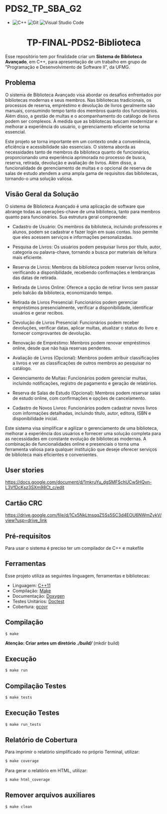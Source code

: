 # PDS2_TP_SBA_G2


-  ![C++](https://img.shields.io/badge/c++-%2300599C.svg?style=for-the-badge&logo=c%2B%2B&logoColor=white)
 ![Git](https://img.shields.io/badge/git-%23F05033.svg?style=for-the-badge&logo=git&logoColor=white)
 ![Visual Studio Code](https://img.shields.io/badge/Visual%20Studio%20Code-0078d7.svg?style=for-the-badge&logo=visual-studio-code&logoColor=white)
<h1 align="center"> TP-FINAL-PDS2-Biblioteca </h1>

  Esse repositório tem por finalidade criar um **Sistema de Biblioteca Avançado**, em C++, para apresentação de um trabalho em grupo de "Programação e Desenvolvimento de Software II", da UFMG.

## Problema
  O sistema de Biblioteca Avançado visa abordar os desafios enfrentados por bibliotecas modernas e seus membros. Nas bibliotecas tradicionais, os processos de reserva, empréstimo e devolução de livros geralmente são manuais, consumindo tempo tanto dos membros quanto dos funcionários. Além disso, a gestão de multas e o acompanhamento do catálogo de livros podem ser complexos. À medida que as bibliotecas buscam modernizar e melhorar a experiência do usuário, o gerenciamento eficiente se torna essencial.

  Este projeto se torna importante em um contexto onde a conveniência, eficiência e acessibilidade são essenciais. O sistema aborda as necessidades tanto de membros da biblioteca quanto de funcionários, proporcionando uma experiência aprimorada no processo de busca, reserva, retirada, devolução e avaliação de livros. Além disso, a funcionalidade de gerenciamento de multas e o opcional de reserva de salas de estudo atendem a uma ampla gama de requisitos das bibliotecas, tornando-o uma solução valiosa.

## Visão Geral da Solução

O sistema de Biblioteca Avançado é uma aplicação de software que abrange todas as operações-chave de uma biblioteca, tanto para membros quanto para funcionários. Sua estrutura geral compreende:

* Cadastro de Usuário: Os membros da biblioteca, incluindo professores e alunos, podem se cadastrar e fazer login em suas contas. Isso permite que eles acessem serviços e informações personalizadas.

* Pesquisa de Livros: Os usuários podem pesquisar livros por título, autor, categoria ou palavra-chave, tornando a busca por materiais de leitura mais eficiente.

* Reserva de Livros: Membros da biblioteca podem reservar livros online, verificando a disponibilidade, recebendo confirmações e lembranças das datas de retirada.

* Retirada de Livros Online: Oferece a opção de retirar livros sem passar pelo balcão da biblioteca, economizando tempo.

* Retirada de Livros Presencial: Funcionários podem gerenciar empréstimos presencialmente, verificar a disponibilidade, identificar usuários e gerar recibos.

* Devolução de Livros Presencial: Funcionários podem receber devoluções, verificar datas, aplicar multas, atualizar o status do livro e fornecer comprovantes de devolução.

* Renovação de Empréstimo: Membros podem renovar empréstimos online, desde que não haja reservas pendentes.

* Avaliação de Livros (Opcional): Membros podem atribuir classificações a livros e ver as classificações de outros membros ao pesquisar no catálogo.

* Gerenciamento de Multas: Funcionários podem gerenciar multas, incluindo notificações, registro de pagamento e geração de relatórios.

* Reserva de Salas de Estudo (Opcional): Membros podem reservar salas de estudo online, com confirmações e opções de cancelamento.

* Cadastro de Novos Livros: Funcionários podem cadastrar novos livros com informações detalhadas, incluindo título, autor, editora, ISBN e disponibilidade inicial.

Este sistema visa simplificar e agilizar o gerenciamento de uma biblioteca, melhorar a experiência dos usuários e fornecer uma solução completa para as necessidades em constante evolução de bibliotecas modernas. A combinação de funcionalidades online e presenciais o torna uma ferramenta valiosa para qualquer instituição que deseje oferecer serviços de biblioteca mais eficientes e convenientes.

## User stories
 
 https://docs.google.com/document/d/1mkruYu_dgSMFSchUCw5HQvn-L3VfDcKsz3SXm98Ct_c/edit

## Cartão CRC

https://drive.google.com/file/d/1Cx5NkLtnsqqZ5Ss5SC3d4EOU6NWmZykV/view?usp=drive_link

 ## Pré-requisitos
  Para usar o sistema é preciso ter um compilador de C++ e makefile
  ## **Ferramentas**

Esse projeto utiliza as seguintes linguagem, ferramentas e bibliotecas:

* Linguagem: [C++11](https://cplusplus.com/doc/)
* Compilação: [Make](https://www.gnu.org/software/make/)
* Documentação: [Doxygen](https://doxygen.nl/)
* Testes Unitários: [Doctest](https://github.com/doctest/doctest)
* Cobertura: [gcovr](https://gcovr.com/)

## **Compilação**

```bash
$ make
```

**Atenção: Criar antes um diretório _./build/_** (mkdir build)

## **Execução**

```bash
$ make run
```

## **Compilação Testes**

```bash
$ make tests
```

## **Execução Testes**

```bash
$ make run_tests
```

## **Relatório de Cobertura**

Para imprimir o relatório simplificado no próprio Terminal, utilizar:
```bash
$ make coverage
```

Para gerar o relatório em HTML, utilizar:
```bash
$ make html_coverage
```
## **Remover arquivos auxiliares**
```bash
$ make clean
```






  



